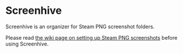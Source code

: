 # Screenhive

Screenhive is an organizer for Steam PNG screenshot folders.

Please read [the wiki page on setting up Steam PNG screenshots][1] before using Screenhive.

[1]: https://github.com/wavebeem/screenhive/wiki/How-to-set-up-Steam-PNG-screenshots
